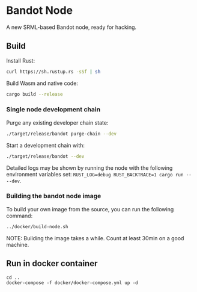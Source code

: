 # Bandot Node

A new SRML-based Bandot node, ready for hacking.

## Build

Install Rust:

```bash
curl https://sh.rustup.rs -sSf | sh
```

Build Wasm and native code:

```bash
cargo build --release
```

### Single node development chain

Purge any existing developer chain state:

```bash
./target/release/bandot purge-chain --dev
```

Start a development chain with:

```bash
./target/release/bandot --dev
```

Detailed logs may be shown by running the node with the following environment variables set: `RUST_LOG=debug RUST_BACKTRACE=1 cargo run -- --dev`.

### Building the bandot node image

To build your own image from the source, you can run the following command:
```bash
../docker/build-node.sh
```
NOTE: Building the image takes a while. Count at least 30min on a good machine.

## Run in docker container

```
cd ..
docker-compose -f docker/docker-compose.yml up -d
```
